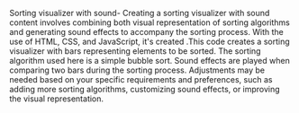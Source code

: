 Sorting visualizer with sound- Creating a sorting visualizer with sound content involves combining both visual representation of sorting algorithms and generating sound effects to accompany the sorting process. With the use of HTML, CSS, and JavaScript, it's created .This code creates a sorting visualizer with bars representing elements to be sorted. The sorting algorithm used here is a simple bubble sort. Sound effects are played when comparing two bars during the sorting process. Adjustments may be needed based on your specific requirements and preferences, such as adding more sorting algorithms, customizing sound effects, or improving the visual representation.
